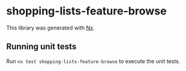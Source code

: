 # shopping-lists-feature-browse

This library was generated with [Nx](https://nx.dev).

## Running unit tests

Run `nx test shopping-lists-feature-browse` to execute the unit tests.
